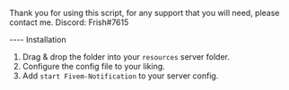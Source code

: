 Thank you for using this script,
for any support that you will need, please contact me.
Discord: Frish#7615


---- Installation
1) Drag & drop the folder into your `resources` server folder.
2) Configure the config file to your liking.
3) Add `start Fivem-Notification` to your server config.
